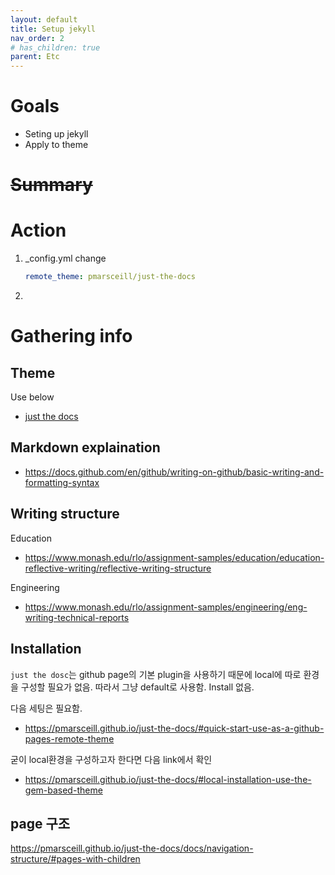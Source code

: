 ```yaml
---
layout: default
title: Setup jekyll
nav_order: 2
# has_children: true
parent: Etc
---
```


# Goals
* Seting up jekyll
* Apply to theme


# ~~Summary~~

# Action
1. _config.yml change
    ```yml
    remote_theme: pmarsceill/just-the-docs
    ```
2. 

# Gathering info 
## Theme
Use below
- [just the docs](https://pmarsceill.github.io/just-the-docs/)


## Markdown explaination
- https://docs.github.com/en/github/writing-on-github/basic-writing-and-formatting-syntax

## Writing structure
Education
- https://www.monash.edu/rlo/assignment-samples/education/education-reflective-writing/reflective-writing-structure

Engineering
- https://www.monash.edu/rlo/assignment-samples/engineering/eng-writing-technical-reports



## Installation
`just the dosc`는 github page의 기본 plugin을 사용하기 때문에 local에 따로 환경을 구성할 필요가 없음. 따라서 그냥 default로 사용함. Install 없음.

다음 세팅은 필요함. 
- https://pmarsceill.github.io/just-the-docs/#quick-start-use-as-a-github-pages-remote-theme


굳이 local환경을 구성하고자 한다면 다음 link에서 확인
- https://pmarsceill.github.io/just-the-docs/#local-installation-use-the-gem-based-theme


## page 구조 
https://pmarsceill.github.io/just-the-docs/docs/navigation-structure/#pages-with-children







